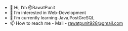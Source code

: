 - 👋 Hi, I’m @RawatPunit
- 👀 I’m interested in Web-Development
- 🌱 I’m currently learning Java,PostGreSQL
- 📫 How to reach me - Mail - rawatpunit928@gmail.com
<!---
RawatPunit/RawatPunit is a ✨ special ✨ repository because its `README.md` (this file) appears on your GitHub profile.
You can click the Preview link to take a look at your changes.
--->
